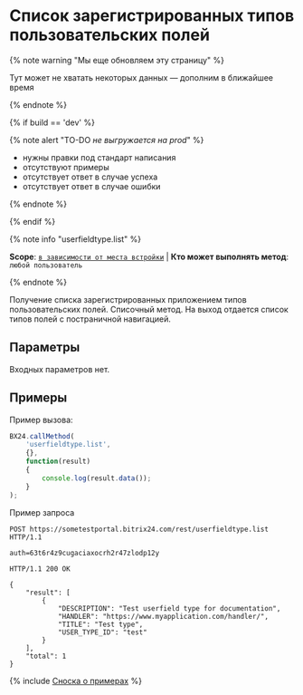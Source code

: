 # Cписок зарегистрированных типов пользовательских полей

{% note warning "Мы еще обновляем эту страницу" %}

Тут может не хватать некоторых данных — дополним в ближайшее время

{% endnote %}

{% if build == 'dev' %}

{% note alert "TO-DO _не выгружается на prod_" %}

- нужны правки под стандарт написания
- отсутствуют примеры
- отсутствует ответ в случае успеха
- отсутствует ответ в случае ошибки


{% endnote %}

{% endif %}

{% note info "userfieldtype.list" %}

**Scope**: [`в зависимости от места встройки`](../../scopes/permissions.md) | **Кто может выполнять метод**: `любой пользователь`

{% endnote %}

Получение списка зарегистрированных приложением типов пользовательских полей. Списочный метод. На выход отдается список типов полей с постраничной навигацией.

## Параметры

Входных параметров нет.

## Примеры

Пример вызова:

```js
BX24.callMethod(
    'userfieldtype.list',
    {},
    function(result)
    {
        console.log(result.data());
    }
);
```

Пример запроса

```http
POST https://sometestportal.bitrix24.com/rest/userfieldtype.list HTTP/1.1

auth=63t6r4z9cugaciaxocrh2r47zlodp12y

HTTP/1.1 200 OK

{
    "result": [
        {
            "DESCRIPTION": "Test userfield type for documentation",
            "HANDLER": "https://www.myapplication.com/handler/",
            "TITLE": "Test type",
            "USER_TYPE_ID": "test"
        }
    ],
    "total": 1
}
```


{% include [Сноска о примерах](../../../_includes/examples.md) %}
